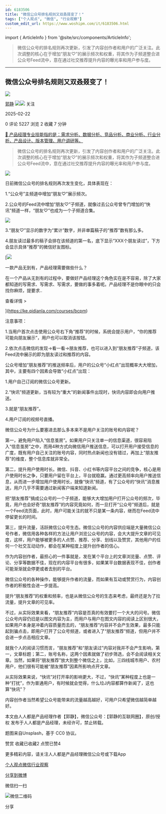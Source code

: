 ```yaml
---
id: 6183506
title: "微信公众号排名规则又双叒叕变了！"
tags: ["个人观点", "微信", "行业观察"]
custom_edit_url: https://www.woshipm.com/it/6183506.html
---
```

import { ArticleInfo } from '@site/src/components/ArticleInfo';

<ArticleInfo
    author="郭静"
    authorLink="https://www.woshipm.com/u/138560"
    published="2025-02-22"
    views={5227}
    comments={0}
    collects={2}
/>

> 微信公众号的排名规则再次更新，引发了内容创作者和用户的广泛关注。此次调整的核心在于增加“朋友♡‌”的展示频次和权重，将其作为子频道整合进公众号Feed流中，意在通过社交推荐提升内容的曝光率和用户参与度。

---

## 微信公众号排名规则又双叒叕变了！

[![](https://image.woshipm.com/wp-files/2016/12/37DFMO9nhXlutcl3ItzS.jpg!/both/72x72)](https://www.woshipm.com/u/138560)

[郭静](https://www.woshipm.com/u/138560) ![](https://static.woshipm.com/tag/1121_1@2x.png)![](https://static.woshipm.com/tag/2105_1@2x.png) 关注

2025-02-22

0 评论 5227 浏览 2 收藏 7 分钟

[🔗 产品经理专业技能指的是：需求分析、数据分析、竞品分析、商业分析、行业分析、产品设计、版本管理、用户调研等。](https://ke.qidianla.com/courses/90pm)

> 微信公众号的排名规则再次更新，引发了内容创作者和用户的广泛关注。此次调整的核心在于增加“朋友♡‌”的展示频次和权重，将其作为子频道整合进公众号Feed流中，意在通过社交推荐提升内容的曝光率和用户参与度。

![](https://image.woshipm.com/2024/12/12/16165638-b83c-11ef-a799-00163e1bca14.png)

日前微信公众号的排名规则再次发生变化，具体表现在：

1.“公众号”主频道中增加“朋友♡‌”展示频次。

2.公众号的Feed流中增加“朋友♡‌”子频道，就像过去公众号曾专门增加的“快讯”频道一样，“朋友♡‌”也成为一个子频道合集。

![](https://image.woshipm.com/2025/02/22/9d0de8fc-f079-11ef-90c6-00163e09d72f.png)

3.“朋友♡‌”显示的数字为“累计”数字，并非单篇稿子的“推荐”数有那么多。

4.朋友读过最多的稿子会排在该频道的第一名，底下显示“XXX个朋友读过”，下方会显示具体“推荐”的微信好友图标。

[![](https://image.woshipm.com/2023/08/02/58dc678c-30e3-11ee-88e7-00163e0b5ff3.png)

一款产品无到有，产品经理需要做些什么？

在一个产品从无到有的过程中，要做好产品经理这个角色实在是不容易，除了大家都知道的写需求、写需求、写需求，要做的事多着呢。产品经理不是你眼中的只会找你麻烦，提要求..

查看详情 >

](https://ke.qidianla.com/courses/bcpm)

注意事项：

1.当用户首次点击使用公众号右下角“推荐”的时候，系统会提示用户，“你的推荐可能向朋友展示”，用户也可以取消该按钮。

2.依次点击微信的发现→看一看→朋友推荐，也可以进入到“朋友推荐”子频道，该Feed流中展示的即为朋友读过和推荐的内容。

公众号增加“朋友推荐”的推送频率后，用户的公众号“小红点”出现概率大大增加，其中，主要有四个因素会导致“小红点”出现：

1.用户自己订阅的微信公众号更新。

2.“快讯”频道更新，当有较为“重大”的新闻事件出现时，快讯内容即会向用户推送。

3.就是“朋友推荐”。

4.用户订阅的视频号直播。

微信公众号为什么要塞进去那么多本来不是用户关注的账号和内容呢？

第一，避免用户陷入“信息茧房”。如果用户只关注单一的信息渠道，很容易陷入“信息茧房”之中，而用4种方式向微信用户推送信息，可以打开用户接受信息的广度，既有用户自己关注的账号内容，同时热点新闻也没有错过，再加上“朋友推荐”的维度，整个信息库就非常全。

第二，提升用户使用时长。微信、抖音、小红书等内容平台之间的竞争，核心是用户使用时长之争，只要用户留在平台上，平台就稳赢。通过更高频率向用户推送信息，从而进一步增加用户使用时长，就像“快讯”频道，有了公众号的“快讯”消息推送，用户几乎不需要通过新闻客户端来知道新闻。

把“朋友推荐”搞成公众号的一个子频道，能够大大增加用户打开公众号的频次，毕竟，用户也会好奇“朋友推荐”的内容究竟如何，而一旦打开“公众号”频道后，就是一个Feed流页面，此时，用户可能关注的就不只是某一条内容，继而在Feed流中停留更长的时间。

第三，提升流量，活跃微信公众号生态。微信公众号的内容供应端是大量微信公众号作者，微信用各种各样的方法让用户浏览公众号的内容，会大大提升文章的可见度，这样，用户能够被更多的人点赞、推荐、分享、划线以及赞赏，其他用户的任何一个社交互动动作，都会在某种程度上提升创作者的信心。

作为内容创作者，最担心的一件事就是，发在某个平台上的文章浏览量、点赞、评论、分享等数据不佳，现在的内容平台有很多，如果某平台数据表现不佳，创作者可能渐渐就会停更或者去别的平台。

微信公众号的各种操作，能够提升作者的流量，而如果有互动或赞赏行为，内容创作者的积极性会进一步提高。

提升“朋友推荐”的权重和频率，也是从微信公众号的生态来考虑，最终还是为了拉流量，提升文章的可见率。

不过，从实际效果来看，“朋友推荐”内容是否真的有效要打一个大大的问号。微信公众号内容仍旧是以图文内容为主，而用户与用户在图文内容的阅读上区别很大，如果用户本身是冲着内容质量而去的，“朋友推荐”内容并不会产生效果，最多只能起到骗点击，即用户打开了公众号频道，或者进入了“朋友推荐”频道，但用户并不会进一步点击相应文章。

就我个人的阅读习惯而言，“朋友推荐”和“朋友读过”内容对我并不会产生影响，第一，文章标题；第二，账号名称，这两个因素就做了初步筛选，会不会阅读相关文章。当然，如果将“朋友推荐”放大到整个微信之上，比如，三四线城市用户、农村用户，他们很有可能被“朋友推荐”因素所影响点开文章。

从实际效果来说，“快讯”对打开率的影响更大，不过，“快讯”某种程度上也是一种“打扰”，作为普通用户，有时候就会觉得，什么垃J内容都算作新闻了，这也算“快讯”？

内容创作者当然希望公众号能带来的流量越高越好，可用户只希望微信越简单越好。

本文由人人都是产品经理作者【郭静】，微信公众号：【郭静的互联网圈】，原创/授权 发布于人人都是产品经理，未经许可，禁止转载。

题图来自Unsplash，基于 CC0 协议。

赞赏 收藏已收藏2 点赞已赞4

更多精彩内容，请关注人人都是产品经理微信公众号或下载App

[个人观点](https://www.woshipm.com/tag/%e4%b8%aa%e4%ba%ba%e8%a7%82%e7%82%b9)[微信](https://www.woshipm.com/tag/%e5%be%ae%e4%bf%a1)[行业观察](https://www.woshipm.com/tag/%e8%a1%8c%e4%b8%9a%e8%a7%82%e5%af%9f)

[分享到微博](https://service.weibo.com/share/share.php?appkey=2775287854&title=微信公众号排名规则又双叒叕变了！&url=https://www.woshipm.com/it/6183506.html&pic=https://image.woshipm.com/2024/12/12/16165638-b83c-11ef-a799-00163e1bca14.png)

微信扫一扫

![微信二维码](https://api.pwmqr.com/qrcode/create/?url=https://www.woshipm.com/it/6183506.html)

分享